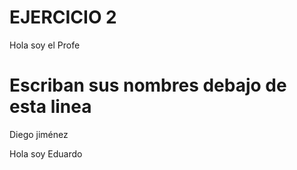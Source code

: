 # EJERCICIO 2

Hola soy el Profe

# Escriban sus nombres debajo de esta linea
Diego jiménez

Hola soy Eduardo

